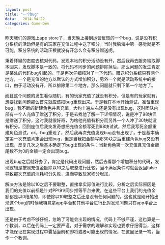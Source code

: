 ```yaml
---
layout: post
title: "一个bug"
data:   2014-04-22
categories: Game-Dev
---
```


昨天我们的游戏上app store了，当天晚上接到运营反馈的一个bug，说是没有积分系统的活动但是有的玩家在充值过程中送了积分。当时我脑海中第一感觉就是不可能，积分系统的活动压根就没有开怎么会有积分赠送呢。
 
秉着怀疑的态度去核对代码，发现本地的积分活动没有开，然后我再去服务端取脚本回来，发现脚本是一致的，将代码不同步的问题排除掉后，那么问题的发生肯定是某处的代码bug引起的。于是再次仔细核对了一下代码。赠送积分系统只有两个地方，一个是充值的地方以默认的方式增加积分，另外一个就是活动系统中的接口，由于活动没有开，所以排除第二个地方，那么问题就只剩下第一个地方了。

而且这个问题的发生看似随机，有的玩家充值了就没有积分，但是有的玩家就有，想要找到问题那么首先就应该把bug重现出来。于是我在本地开始测试，准备重现bug，我不断的新建角色并且充值，大约十遍左右还是没有出现bug，这时团队内部有一个人充值了赠送了积分，于是去找他了解一下详细情况，说是冲了98块但是赠送了积分，这时我就很好奇，为啥他充值有积分而另外一个人冲了30块就没有积分。回到座位后我突发奇想把充值金额写死到98块试试，然后我写死金额重建角色测试，ok，bug重现了，然后我再次充值发现bug没有出现了，于是基本确定第一次充值肯定会出现bug，但是当我把金额写死30块之后重建角色bug又没有出现，反复几次之后基本确定了bug出现的条件：当新角色第一次充值且充值金额尾数不为0的金额一定会出现bug。

出现bug之后就好办了，肯定是代码出现问题，然后去看那个增加积分的代码，发现逻辑是按照充值金额除以10之后取整进行比较，当不满足条件时就会返回false导致那次充值的消耗积分失败，进而导致玩家积分增加。

解决方法是除以10之后不要取整，直接拿实际值进行比较。分析之后实际原因是我们的充值以前都是针对PP\91\同步推等平台来做，在这些平台上我们的充值金额都是以0结尾的，即使除以10取整之后还是没有任何问题的，这也就是刚开始出现这个bug的时候我特意拿app平台和其他平台进行比对发现问题只在app平台上出现。

还是由于考虑不够仔细，忽略了可能会出现的情况，代码上不够严谨，这也算是一个教训，以后在代码上一定要严谨，对于需求的理解和实现也要求仔细得当，这样才能保证在实现过程中囊括当前和即将或者可能出现的情况，在这里记录一笔，当作一个教训。